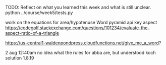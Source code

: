 TODO: Reflect on what you learned this week and what is still unclear.
python ../course/week5/tests.py

work on the equations for area/hypotenuse
Word pyramid api key
aspect https://codegolf.stackexchange.com/questions/101234/evaluate-the-aspect-ratio-of-a-triangle


https://us-central1-waldenpondpress.cloudfunctions.net/give_me_a_word? 

2 aug 12:40am
no idea what the rules for abba are, but understood koch solution 1.8.19